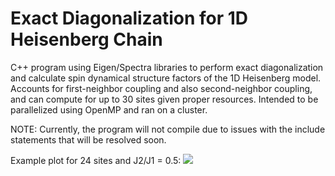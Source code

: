 # Exact Diagonalization for 1D Heisenberg Chain
C++ program using Eigen/Spectra libraries to perform exact diagonalization and calculate spin dynamical structure factors of the 1D Heisenberg model.
Accounts for first-neighbor coupling and also second-neighbor coupling, and can compute for up to 30 sites given proper resources.
Intended to be parallelized using OpenMP and ran on a cluster.

NOTE: Currently, the program will not compile due to issues with the include statements that will be resolved soon.

Example plot for 24 sites and J2/J1 = 0.5:
<img src="https://raw.githubusercontent.com/shreyas03varude/EDiagHeisenbergChain/main/example%20plot%20for%20L%20%3D%2024%20and%20J2%5CJ1%20%3D%200.5.png">
